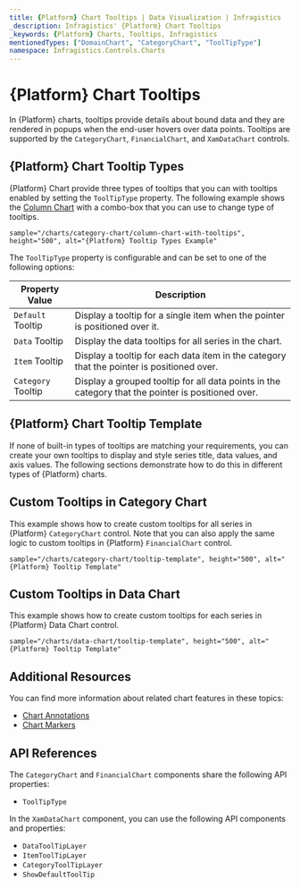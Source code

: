```yaml
---
title: {Platform} Chart Tooltips | Data Visualization | Infragistics
_description: Infragistics' {Platform} Chart Tooltips
_keywords: {Platform} Charts, Tooltips, Infragistics
mentionedTypes: ["DomainChart", "CategoryChart", "ToolTipType"]
namespace: Infragistics.Controls.Charts
---
```


# {Platform} Chart Tooltips

In {Platform} charts, tooltips provide details about bound data and they are rendered in popups when the end-user hovers over data points. Tooltips are supported by the `CategoryChart`, `FinancialChart`, and `XamDataChart` controls.

## {Platform} Chart Tooltip Types

{Platform} Chart provide three types of tooltips that you can with tooltips enabled by setting the `ToolTipType` property. The following example shows the [Column Chart](../types/column-chart.md) with a combo-box that you can use to change type of tooltips.

`sample="/charts/category-chart/column-chart-with-tooltips", height="500", alt="{Platform} Tooltip Types Example"`



<div class="divider--half"></div>

The `ToolTipType` property is configurable and can be set to one of the following options:

| Property Value     | Description  |
| -------------------|----------------  |
| `Default`  Tooltip | Display a tooltip for a single item when the pointer is positioned over it.  |
| `Data` Tooltip | Display the data tooltips for all series in the chart.  |
| `Item`  Tooltip    | Display a tooltip for each data item in the category that the pointer is positioned over.  |
| `Category` Tooltip | Display a grouped tooltip for all data points in the category that the pointer is positioned over.  |

<div class="divider--half"></div>

## {Platform} Chart Tooltip Template

If none of built-in types of tooltips are matching your requirements, you can create your own tooltips to display and style series title, data values, and axis values. The following sections demonstrate how to do this in different types of {Platform} charts.

## Custom Tooltips in Category Chart

This example shows how to create custom tooltips for all series in {Platform} `CategoryChart` control. Note that you can also apply the same logic to custom tooltips in {Platform} `FinancialChart` control.

`sample="/charts/category-chart/tooltip-template", height="500", alt="{Platform} Tooltip Template"`



<div class="divider--half"></div>


## Custom Tooltips in Data Chart

This example shows how to create custom tooltips for each series in {Platform} Data Chart control.

`sample="/charts/data-chart/tooltip-template", height="500", alt="{Platform} Tooltip Template"`

<div class="divider--half"></div>

## Additional Resources

You can find more information about related chart features in these topics:

- [Chart Annotations](chart-annotations.md)
- [Chart Markers](chart-markers.md)

## API References

The `CategoryChart` and `FinancialChart` components share the following API properties:

- `ToolTipType`

In the `XamDataChart` component, you can use the following API components and properties:

- `DataToolTipLayer`
- `ItemToolTipLayer`
- `CategoryToolTipLayer`
- `ShowDefaultToolTip`